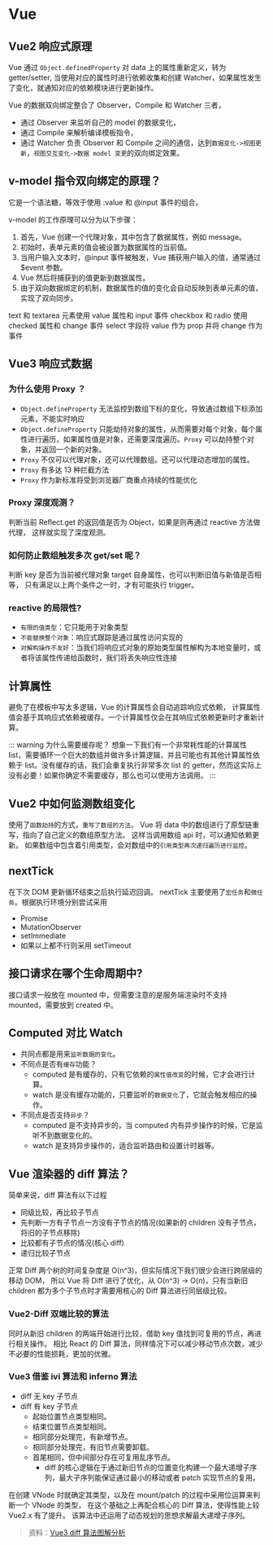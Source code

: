 # Vue

## Vue2 响应式原理

Vue 通过 `Object.definedProperty` 对 data 上的属性重新定义，转为 getter/setter,
当使用对应的属性时进行依赖收集和创建 Watcher，如果属性发生了变化，就通知对应的依赖模块进行更新操作。

Vue 的数据双向绑定整合了 Observer，Compile 和 Watcher 三者，

-   通过 Observer 来监听自己的 model 的数据变化，
-   通过 Compile 来解析编译模板指令，
-   通过 Watcher 负责 Observer 和 Compile 之间的通信，达到`数据变化->视图更新`，`视图交互变化->数据 model 变更`的双向绑定效果。

## v-model 指令双向绑定的原理？

它是一个语法糖，等效于使用 :value 和 @input 事件的组合。

v-model 的工作原理可以分为以下步骤：

1. 首先，Vue 创建一个代理对象，其中包含了数据属性，例如 message。
1. 初始时，表单元素的值会被设置为数据属性的当前值。
1. 当用户输入文本时，@input 事件被触发，Vue 捕获用户输入的值，通常通过 $event 参数。
1. Vue 然后将捕获到的值更新到数据属性。
1. 由于双向数据绑定的机制，数据属性的值的变化会自动反映到表单元素的值，实现了双向同步。

text 和 textarea 元素使用 value 属性和 input 事件
checkbox 和 radio 使用 checked 属性和 change 事件
select 字段将 value 作为 prop 并将 change 作为事件

## Vue3 响应式数据

### 为什么使用 Proxy ？

-   `Object.defineProperty` 无法监控到数组下标的变化，导致通过数组下标添加元素，不能实时响应
-   `Object.defineProperty` 只能劫持对象的属性，从而需要对每个对象，每个属性进行遍历，如果属性值是对象，还需要深度遍历。`Proxy` 可以劫持整个对象，并返回一个新的对象。
-   `Proxy` 不仅可以代理对象，还可以代理数组。还可以代理动态增加的属性。
-   `Proxy` 有多达 13 种拦截方法
-   `Proxy` 作为新标准将受到浏览器厂商重点持续的性能优化

### Proxy 深度观测？

判断当前 Reflect.get 的返回值是否为 Object，如果是则再通过 reactive 方法做代理， 这样就实现了深度观测。

### 如何防止数组触发多次 get/set 呢？

判断 key 是否为当前被代理对象 target 自身属性，也可以判断旧值与新值是否相等，
只有满足以上两个条件之一时，才有可能执行 trigger。

### reactive 的局限性?

-   `有限的值类型`：它只能用于对象类型
-   `不能替换整个对象`：响应式跟踪是通过属性访问实现的
-   `对解构操作不友好`：当我们将响应式对象的原始类型属性解构为本地变量时，或者将该属性传递给函数时，我们将丢失响应性连接

## 计算属性

避免了在模板中写太多逻辑，Vue 的计算属性会自动追踪响应式依赖，
计算属性值会基于其响应式依赖被缓存。一个计算属性仅会在其响应式依赖更新时才重新计算。

::: warning 为什么需要缓存呢？
想象一下我们有一个非常耗性能的计算属性 list，需要循环一个巨大的数组并做许多计算逻辑，并且可能也有其他计算属性依赖于 list。没有缓存的话，我们会重复执行非常多次 list 的 getter，然而这实际上没有必要！如果你确定不需要缓存，那么也可以使用方法调用。
:::

## Vue2 中如何监测数组变化

使用了`函数劫持`的方式，`重写了数组的方法`。
Vue 将 data 中的数组进行了原型链重写，指向了自己定义的数组原型方法。
这样当调用数组 api 时，可以通知依赖更新。
如果数组中包含着引用类型，会对数组中的`引用类型再次递归遍历进行监控`。

## nextTick

在下次 DOM 更新循环结束之后执行延迟回调。
nextTick 主要使用了`宏任务`和`微任务`。根据执行环境分别尝试采用

-   Promise
-   MutationObserver
-   setImmediate
-   如果以上都不行则采用 setTimeout

## 接口请求在哪个生命周期中?

接口请求一般放在 mounted 中，但需要注意的是服务端渲染时不支持 mounted，需要放到 created 中。

## Computed 对比 Watch

-   共同点都是用来`监听数据的变化`。
-   不同点是否有`缓存`功能？
    -   computed 是有缓存的，只有它依赖的`属性值改变`的时候，它才会进行计算。
    -   watch 是没有缓存功能的，只要监听的`数据变化`了，它就会触发相应的操作。
-   不同点是否支持`异步`？
    -   computed 是不支持异步的，当 computed 内有异步操作的时候，它是监听不到数据变化的。
    -   watch 是支持异步操作的，适合监听路由和设置计时器等。

## Vue 渲染器的 diff 算法？

简单来说，diff 算法有以下过程

-   同级比较，再比较子节点
-   先判断一方有子节点一方没有子节点的情况(如果新的 children 没有子节点，将旧的子节点移除)
-   比较都有子节点的情况(核心 diff)
-   递归比较子节点

正常 Diff 两个树的时间复杂度是 O(n^3)，但实际情况下我们很少会进行跨层级的移动 DOM，
所以 Vue 将 Diff 进行了优化，从 O(n^3) -> O(n)，只有当新旧 children 都为多个子节点时才需要用核心的 Diff 算法进行同层级比较。

### Vue2-Diff 双端比较的算法

同时从新旧 children 的两端开始进行比较，借助 key 值找到可复用的节点，再进行相关操作。
相比 React 的 Diff 算法，同样情况下可以减少移动节点次数，减少不必要的性能损耗，更加的优雅。

### Vue3 借鉴 ivi 算法和 inferno 算法

-   diff 无 key 子节点
-   diff 有 key 子节点
    -   起始位置节点类型相同。
    -   结束位置节点类型相同。
    -   相同部分处理完，有新增节点。
    -   相同部分处理完，有旧节点需要卸载。
    -   首尾相同，但中间部分存在可复用乱序节点。
        -   diff 的核心逻辑在于通过新旧节点的位置变化构建一个最大递增子序列，最大子序列能保证通过最小的移动或者 patch 实现节点的复用。

在创建 VNode 时就确定其类型，以及在 mount/patch 的过程中采用位运算来判断一个 VNode 的类型，
在这个基础之上再配合核心的 Diff 算法，使得性能上较 Vue2.x 有了提升。
该算法中还运用了动态规划的思想求解最大递增子序列。

> 资料：[Vue3 diff 算法图解分析](https://zhuanlan.zhihu.com/p/459134214)
